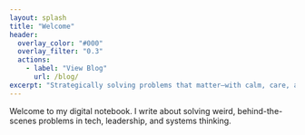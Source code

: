 ```yaml
---
layout: splash
title: "Welcome"
header:
  overlay_color: "#000"
  overlay_filter: "0.3"
  actions:
    - label: "View Blog"
      url: /blog/
excerpt: "Strategically solving problems that matter—with calm, care, and clarity."
---
```


Welcome to my digital notebook. I write about solving weird, behind-the-scenes problems in tech, leadership, and systems thinking.